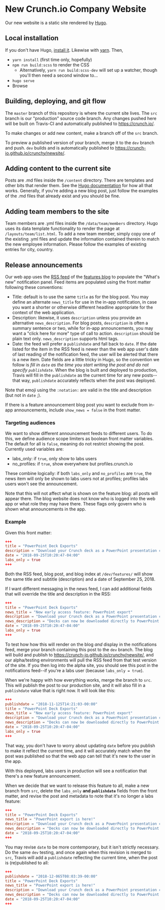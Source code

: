 # New Crunch.io Company Website

Our new website is a static site rendered by [Hugo](https://gohugo.io/).

## Local installation

If you don't have Hugo, [install it](https://gohugo.io/getting-started/quick-start/). Likewise with [yarn](https://yarnpkg.com/en/docs/install). Then,

* `yarn install` (first time only, hopefully)
* `npm run build:scss` to render the CSS
    * Alternatively, `yarn run build:scss-dev` will set up a watcher, though you'll then need a second window to...
* `hugo serve`
* Browse

## Building, deploying, and git flow

The `master` branch of this repository is where the current site lives. The `src` branch is our "production" source code branch. Any changes pushed here will be built on Travis-CI and automatically published to https://crunch.io/.

To make changes or add new content, make a branch off of the `src` branch.

To preview a published version of your branch, merge it to the `dev` branch and push. `dev` builds and is automatically published to https://crunch-io.github.io/crunchy/newsite/.

## Adding content to the current site

Posts are .md files inside the `/content` directory. There are templates and other bits that render them. See the [Hugo documentation](https://gohugo.io/documentation/) for how all that works. Generally, if you're adding a new blog post, just follow the examples of the .md files that already exist and you should be fine.

## Adding team members to the site

Team members are .yml files inside the `/data/team/members` directory. Hugo uses its data template functionality to render the page at `/layouts/team/list.html`.  To add a new team member, simply copy one of the existing .yml files and update the information contained therein to match the new employee information. Please follow the examples of existing entries for city, country. 

## Release announcements

Our web app uses the [RSS feed](https://crunch.io/dev/features/index.xml) of the [features blog](https://crunch.io/dev/features/) to populate the "What's new" notification panel. Feed items are populated using the front matter following these conventions:

* Title: default is to use the same `title` as for the blog post. You may define an alternate `news_title` for use in the in-app notification, in case you want a shorter or otherwise different headline appropriate for the context of the web application.
* Description: likewise, it uses `description` unless you provide an alternative `news_description`. For blog posts, `description` is often a summary sentence or two, while for in-app announcements, you may want a "click here for more" type of call to action. `description` should be plain text only. `news_description` supports html tags.
* Date: the feed will prefer a `publishdate` and fall back to `date`. If the date listed for the item in the RSS feed is newer than the web app user's date of last reading of the notification feed, the user will be alerted that there is a new item. Date fields are a little tricky in Hugo, so the convention we follow is _fill in `date` as the time you start writing the post and do not specify `publishdate`_. When the blog is built and deployed to production, Travis will fill in the `publishdate` as the current time for any new posts--that way, `publishdate` accurately reflects when the post was deployed.

Note that emoji using the `:notation:` are valid in the title and description (but not in `date` ;).

If there is a feature announcement blog post you want to exclude from in-app announcements, include `show_news = false` in the front matter.

### Targeting audiences

We want to show different announcement feeds to different users. To do this, we define audience scope limiters as boolean front matter variables. The default for all is `false`, meaning do not restrict showing the post. Currently used variables are:

* labs_only: if `true`, only show to labs users
* no_profiles: if `true`, show everywhere but profiles.crunch.io

These combine logically: if both `labs_only` and `no_profiles` are `true`, the news item will only be shown to labs users not at profiles; profiles labs users won't see the announcement.

Note that this will not affect what is shown on the feature blog: all posts will appear there. The blog website does not know who is logged into the web app or what role they may have there. These flags only govern who is shown what announcements in the app.

### Example

Given this front matter:

```toml
+++
title = "PowerPoint Deck Exports"
description = "Download your Crunch deck as a PowerPoint presentation complete with embedded graphs"
date = "2018-09-25T10:20:47-04:00"
labs_only = true
+++
```

Both the RSS feed, blog post, and blog index at `/dev/features/` will show the same title and subtitle (description) and a date of September 25, 2018.

If I want different messaging in the news feed, I can add additional fields that will override the title and description in the RSS:

```toml
+++
title = "PowerPoint Deck Exports"
news_title = "New early access feature: PowerPoint export"
description = "Download your Crunch deck as a PowerPoint presentation complete with embedded graphs"
news_description = "Decks can now be downloaded directly to PowerPoint. Click here to learn more."
date = "2018-09-25T10:20:47-04:00"
labs_only = true
+++
```

To test how how this will render on the blog _and_ display in the notifications feed, merge your branch containing this post to the `dev` branch. The blog will build and publish to https://crunch-io.github.io/crunchy/newsite/, and our alpha/testing environments will pull the RSS feed from that test version of the site. If you then log into the alpha site, you should see this post in the notifications feed--if you're a labs user (because `labs_only = true`).

When we're happy with how everything works, merge the branch to `src`. This will publish the post to our production site, and it will also fill in a `publishdate` value that is right now. It will look like this:

```toml
+++
publishdate = "2018-11-125T14:21:03-00:00"
title = "PowerPoint Deck Exports"
news_title = "New early access feature: PowerPoint export"
description = "Download your Crunch deck as a PowerPoint presentation complete with embedded graphs"
news_description = "Decks can now be downloaded directly to PowerPoint. Click here to learn more."
date = "2018-09-25T10:20:47-04:00"
labs_only = true
+++
```

That way, you don't have to worry about updating `date` before you publish to make it reflect the current time, and it will accurately match when the post was published so that the web app can tell that it's new to the user in the app.

With this deployed, labs users in production will see a notification that there's a new feature announcement.

When we decide that we want to release this feature to all, make a new branch from `src`, delete the `labs_only` **and `publishdate`** fields from the front matter, and revise the post and metadata to note that it's no longer a labs feature:

```toml
+++
title = "PowerPoint Deck Exports"
news_title = "PowerPoint export is here!"
description = "Download your Crunch deck as a PowerPoint presentation complete with embedded graphs"
news_description = "Decks can now be downloaded directly to PowerPoint. Click here to learn more."
date = "2018-09-25T10:20:47-04:00"
+++
```

You may revise `date` to be more contemporary, but it isn't strictly necessary. Do the same `dev` testing, and once again when this revision is merged to `src`, Travis will add a `publishdate` reflecting the current time, when the post is (re)published to all:

```toml
+++
publishdate = "2018-12-065T08:03:39-00:00"
title = "PowerPoint Deck Exports"
news_title = "PowerPoint export is here!"
description = "Download your Crunch deck as a PowerPoint presentation complete with embedded graphs"
news_description = "Decks can now be downloaded directly to PowerPoint. Click here to learn more."
date = "2018-09-25T10:20:47-04:00"
+++
```
